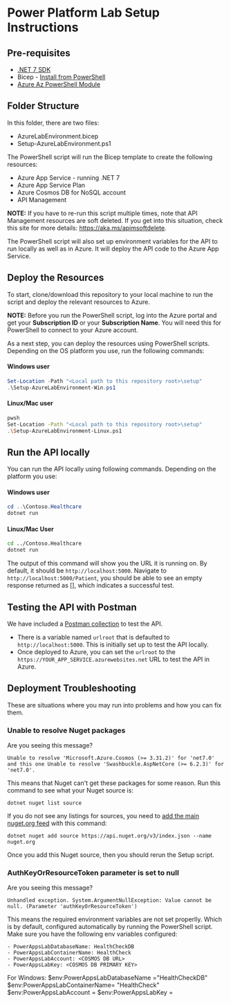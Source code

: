 # Power Platform Lab Setup Instructions

## Pre-requisites

- [.NET 7 SDK](https://dotnet.microsoft.com/download/dotnet/7.0)
- Bicep - [Install from PowerShell](https://learn.microsoft.com/azure/azure-resource-manager/bicep/install#azure-powershell)
- [Azure Az PowerShell Module](https://learn.microsoft.com/powershell/azure/install-az-ps)

## Folder Structure

In this folder, there are two files:

- AzureLabEnvironment.bicep
- Setup-AzureLabEnvironment.ps1

The PowerShell script will run the Bicep template to create the following resources:

- Azure App Service - running .NET 7
- Azure App Service Plan
- Azure Cosmos DB for NoSQL account
- API Management

**NOTE:** If you have to re-run this script multiple times, note that API Management resources are soft deleted. If you get into this situation, check this site for more details: <https://aka.ms/apimsoftdelete>.

The PowerShell script will also set up environment variables for the API to run locally as well as in Azure. It will deploy the API code to the Azure App Service.

## Deploy the Resources

To start, clone/download this repository to your local machine to run the script and deploy the relevant resources to Azure. 

**NOTE:**
Before you run the PowerShell script, log into the Azure portal and get your **Subscription ID** or your **Subscription Name**. You will need this for PowerShell to connect to your Azure account.

As a next step, you can deploy the resources using PowerShell scripts. Depending on the OS platform you use, run the following commands:

#### Windows user
```powershell
Set-Location -Path "<Local path to this repository root>\setup"
.\Setup-AzureLabEnvironment-Win.ps1
```
#### Linux/Mac user
```bash
pwsh
Set-Location -Path "<Local path to this repository root>\setup"
.\Setup-AzureLabEnvironment-Linux.ps1
```

## Run the API locally

You can run the API locally using following commands. Depending on the platform you use: 

#### Windows user
```powershell
cd ..\Contoso.Healthcare
dotnet run
```
#### Linux/Mac User
```bash
cd ../Contoso.Healthcare
dotnet run
```

The output of this command will show you the URL it is running on. By default, it should be `http://localhost:5000`.
Navigate to `http://localhost:5000/Patient`, you should be able to see an empty response returned as [], which indicates a successful test. 


## Testing the API with Postman

We have included a [Postman collection](./TAW-PowerApps-Contoso.postman_collection.json) to test the API.

- There is a variable named `urlroot` that is defaulted to `http://localhost:5000`. This is initially set up to test the API locally.
- Once deployed to Azure, you can set the `urlroot` to the `https://YOUR_APP_SERVICE.azurewebsites.net` URL to test the API in Azure.

## Deployment Troubleshooting

These are situations where you may run into problems and how you can fix them.

### Unable to resolve Nuget packages

Are you seeing this message?
```dotnetcli
Unable to resolve 'Microsoft.Azure.Cosmos (>= 3.31.2)' for 'net7.0' and this one Unable to resolve 'Swashbuckle.AspNetCore (>= 6.2.3)' for 'net7.0'. 
```

This means that Nuget can't get these packages for some reason.
Run this command to see what your Nuget source is:

```dotnetcli
dotnet nuget list source
```
If you do not see any listings for sources, you need to [add the main nuget.org feed](https://learn.microsoft.com/dotnet/core/tools/dotnet-nuget-add-source#examples) with this command:

```dotnetcli
dotnet nuget add source https://api.nuget.org/v3/index.json --name nuget.org
```
Once you add this Nuget source, then you should rerun the Setup script.

### AuthKeyOrResourceToken parameter is set to null

Are you seeing this message?
```dotnetcli
Unhandled exception. System.ArgumentNullException: Value cannot be null. (Parameter 'authKeyOrResourceToken')
```
This means the required environment variables are not set properlly. Which is by default, configured automatically by running the PowerShell script.
Make sure you have the following env variables configured:

```
- PowerAppsLabDatabaseName: HealthCheckDB
- PowerAppsLabContainerName: HealthCheck
- PowerAppsLabAccount: <COSMOS DB URL>
- PowerAppsLabKey: <COSMOS DB PRIMARY KEY>
```
For Windows: 
$env:PowerAppsLabDatabaseName ="HealthCheckDB"
$env:PowerAppsLabContainerName= "HealthCheck"
$env:PowerAppsLabAccount = <COSMOS DB URL>
$env:PowerAppsLabKey = <COSMOS DB PRIMARY KEY>
